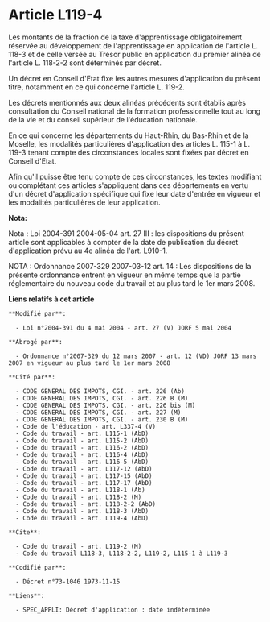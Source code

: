 # Article L119-4

Les montants de la fraction de la taxe d'apprentissage obligatoirement réservée au développement de l'apprentissage en
application de l'article L. 118-3 et de celle versée au Trésor public en application du premier alinéa de l'article L.
118-2-2 sont déterminés par décret.

Un décret en Conseil d'Etat fixe les autres mesures d'application du présent titre, notamment en ce qui concerne l'article L.
119-2.

Les décrets mentionnés aux deux alinéas précédents sont établis après consultation du Conseil national de la formation
professionnelle tout au long de la vie et du conseil supérieur de l'éducation nationale.

En ce qui concerne les départements du Haut-Rhin, du Bas-Rhin et de la Moselle, les modalités particulières d'application des
articles L. 115-1 à L. 119-3 tenant compte des circonstances locales sont fixées par décret en Conseil d'Etat.

Afin qu'il puisse être tenu compte de ces circonstances, les textes modifiant ou complétant ces articles s'appliquent dans
ces départements en vertu d'un décret d'application spécifique qui fixe leur date d'entrée en vigueur et les modalités
particulières de leur application.

**Nota:**

Nota : Loi 2004-391 2004-05-04 art. 27 III : les dispositions du présent article sont applicables à compter de la date de
publication du décret d'application prévu au 4e alinéa de l'art. L910-1.

NOTA : Ordonnance 2007-329 2007-03-12 art. 14 :  Les dispositions de la présente ordonnance entrent en vigueur en même temps
que la partie réglementaire du nouveau code du travail et au plus tard le 1er mars 2008.

**Liens relatifs à cet article**

	**Modifié par**:

	  - Loi n°2004-391 du 4 mai 2004 - art. 27 (V) JORF 5 mai 2004

	**Abrogé par**:

	  - Ordonnance n°2007-329 du 12 mars 2007 - art. 12 (VD) JORF 13 mars 2007 en vigueur au plus tard le 1er mars 2008

	**Cité par**:

	  - CODE GENERAL DES IMPOTS, CGI. - art. 226 (Ab)
	  - CODE GENERAL DES IMPOTS, CGI. - art. 226 B (M)
	  - CODE GENERAL DES IMPOTS, CGI. - art. 226 bis (M)
	  - CODE GENERAL DES IMPOTS, CGI. - art. 227 (M)
	  - CODE GENERAL DES IMPOTS, CGI. - art. 230 B (M)
	  - Code de l'éducation - art. L337-4 (V)
	  - Code du travail - art. L115-1 (AbD)
	  - Code du travail - art. L115-2 (AbD)
	  - Code du travail - art. L116-2 (AbD)
	  - Code du travail - art. L116-4 (AbD)
	  - Code du travail - art. L116-5 (AbD)
	  - Code du travail - art. L117-12 (AbD)
	  - Code du travail - art. L117-15 (AbD)
	  - Code du travail - art. L117-17 (AbD)
	  - Code du travail - art. L118-1 (Ab)
	  - Code du travail - art. L118-2 (M)
	  - Code du travail - art. L118-2-2 (AbD)
	  - Code du travail - art. L118-3 (AbD)
	  - Code du travail - art. L119-4 (AbD)

	**Cite**:

	  - Code du travail - art. L119-2 (M)
	  - Code du travail L118-3, L118-2-2, L119-2, L115-1 à L119-3

	**Codifié par**:

	  - Décret n°73-1046 1973-11-15

	**Liens**:

	  - SPEC_APPLI: Décret d'application : date indéterminée
